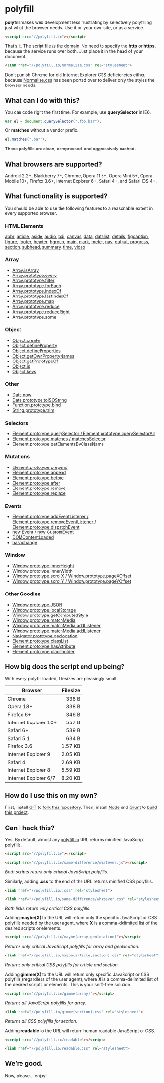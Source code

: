 # polyfill

**polyfill** makes web development less frustrating by selectively polyfilling just what the browser needs. Use it on your own site, or as a service.

```html
<script src="//polyfill.io"></script>
```

That&rsquo;s it. The script file *is* the [domain](https://polyfill.io). No need to specify the **http** or **https**, because the service runs over both. Just place it in the head of your document.

```html
<link href="//polyfill.io/normalize.css" rel="stylesheet">
```

Don&rsquo;t punish Chrome for old Internet Explorer CSS deficiencies either, because [Normalize.css](https://github.com/necolas/normalize.css) has been ported over to deliver only the styles the browser needs.

## What can I do with this?

You can code right the first time. For example, use **querySelector** in IE6.

```js
var el = document.querySelector(".foo.bar");
```

Or **matches** without a vendor prefix.

```js
el.matches(".bar");
```

These polyfills are clean, compressed, and aggressively cached.

## What browsers are supported?

Android 2.2+, Blackberry 7+, Chrome, Opera 11.5+, Opera Mini 5+, Opera Mobile 10+, Firefox 3.6+, Internet Explorer 6+, Safari 4+, and Safari IOS 4+.

## What functionality is supported?

You should be able to use the following features to a reasonable extent in every supported browser.

### HTML Elements

[abbr](http://developers.whatwg.org/text-level-semantics.html#the-abbr-element),
[article](http://developers.whatwg.org/sections.html#the-article-element),
[aside](http://developers.whatwg.org/sections.html#the-aside-element),
[audio](http://developers.whatwg.org/the-video-element.html#the-audio-element),
[bdi](http://developers.whatwg.org/text-level-semantics.html#the-bdi-element),
[canvas](http://developers.whatwg.org/the-canvas-element.html#the-canvas-element),
[data](http://developers.whatwg.org/text-level-semantics.html#the-data-element),
[datalist](http://developers.whatwg.org/the-button-element.html#the-datalist-element),
[details](http://developers.whatwg.org/interactive-elements.html#the-details-element),
[figcaption](http://developers.whatwg.org/grouping-content.html#the-figcaption-element),
[figure](http://developers.whatwg.org/grouping-content.html#the-figure-element),
[footer](http://developers.whatwg.org/sections.html#the-footer-element),
[header](http://developers.whatwg.org/sections.html#the-header-element),
[hgroup](http://developers.whatwg.org/sections.html#the-hgroup-element),
[main](http://www.whatwg.org/specs/web-apps/current-work/multipage/grouping-content.html#the-main-element),
[mark](http://developers.whatwg.org/text-level-semantics.html#the-mark-element),
[meter](http://developers.whatwg.org/the-button-element.html#the-meter-element),
[nav](http://developers.whatwg.org/sections.html#the-nav-element),
[output](http://developers.whatwg.org/the-button-element.html#the-output-element),
[progress](http://developers.whatwg.org/the-button-element.html#the-progress-element),
[section](http://developers.whatwg.org/sections.html#the-section-element),
[subhead](http://rawgithub.com/w3c/subline/master/index.html),
[summary](http://developers.whatwg.org/interactive-elements.html#the-summary-element),
[time](http://developers.whatwg.org/text-level-semantics.html#the-time-element),
[video](http://developers.whatwg.org/the-video-element.html#the-video-element)

### Array

* [Array.isArray](http://kangax.github.io/es5-compat-table/#Array.isArray)
* [Array.prototype.every](http://kangax.github.io/es5-compat-table/#Array.prototype.every)
* [Array.prototype.filter](http://kangax.github.io/es5-compat-table/#Array.prototype.filter)
* [Array.prototype.forEach](http://kangax.github.io/es5-compat-table/#Array.prototype.forEach)
* [Array.prototype.indexOf](http://kangax.github.io/es5-compat-table/#Array.prototype.indexOf)
* [Array.prototype.lastIndexOf](http://kangax.github.io/es5-compat-table/#Array.prototype.lastIndexOf)
* [Array.prototype.map](http://kangax.github.io/es5-compat-table/#Array.prototype.map)
* [Array.prototype.reduce](http://kangax.github.io/es5-compat-table/#Array.prototype.reduce)
* [Array.prototype.reduceRight](http://kangax.github.io/es5-compat-table/#Array.prototype.reduceRight)
* [Array.prototype.some](http://kangax.github.io/es5-compat-table/#Array.prototype.some)

### Object

* [Object.create](http://kangax.github.io/es5-compat-table/#Object.create)
* [Object.defineProperty](http://kangax.github.io/es5-compat-table/#Object.defineProperty)
* [Object.defineProperties](http://kangax.github.io/es5-compat-table/#Object.defineProperties)
* [Object.getOwnPropertyNames](http://kangax.github.io/es5-compat-table/#Object.getOwnPropertyNames)
* [Object.getPrototypeOf](http://kangax.github.io/es5-compat-table/#Object.getPrototypeOf)
* [Object.is](http://kangax.github.io/es5-compat-table/#Object.is)
* [Object.keys](http://kangax.github.io/es5-compat-table/#Object.keys)

### Other

* [Date.now](http://kangax.github.io/es5-compat-table/#Date.now)
* [Date.prototype.toISOString](http://kangax.github.io/es5-compat-table/#Date.prototype.toISOString)
* [Function.prototype.bind](http://kangax.github.io/es5-compat-table/#Function.prototype.bind)
* [String.prototype.trim](http://kangax.github.io/es5-compat-table/#String.prototype.trim)

### Selectors

* [Element.prototype.querySelector / Element.prototype.querySelectorAll](http://caniuse.com/querySelector)
* [Element.prototype.matches / matchesSelector](http://caniuse.com/matches)
* [Element.prototype.getElementsByClassName](http://caniuse.com/getelementsbyclassname)

### Mutations

* [Element.prototype.prepend](http://dom.spec.whatwg.org/#dom-parentnode-prepend)
* [Element.prototype.append](http://dom.spec.whatwg.org/#dom-parentnode-append)
* [Element.prototype.before](http://dom.spec.whatwg.org/#dom-childnode-before)
* [Element.prototype.after](http://dom.spec.whatwg.org/#dom-childnode-after)
* [Element.prototype.remove](http://dom.spec.whatwg.org/#dom-childnode-remove)
* [Element.prototype.replace](http://dom.spec.whatwg.org/#dom-childnode-replace)

### Events

* [Element.prototype.addEventListener / Element.prototype.removeEventListener / Element.prototype.dispatchEvent](https://developer.mozilla.org/en-US/docs/Web/API/EventTarget#Browser_Compatibility)
* [new Event / new CustomEvent](https://developer.mozilla.org/en-US/docs/Web/Guide/DOM/Events/Creating_and_triggering_events)
* [DOMContentLoaded](https://developer.mozilla.org/en-US/docs/Web/Reference/Events/DOMContentLoaded#Browser_compatibility)
* [hashchange](http://caniuse.com/hashchange)

### Window

* [Window.prototype.innerHeight](https://developer.mozilla.org/en-US/docs/Web/API/window.innerHeight)
* [Window.prototype.innerWidth](https://developer.mozilla.org/en-US/docs/Web/API/window.innerWidth)
* [Window.prototype.scrollX / Window.prototype.pageXOffset](https://developer.mozilla.org/en-US/docs/Web/API/window.scrollX)
* [Window.prototype.scrollY / Window.prototype.pageYOffset](https://developer.mozilla.org/en-US/docs/Web/API/window.scrollY)

### Other Goodies

* [Window.prototype.JSON](http://caniuse.com/json)
* [Window.prototype.localStorage](http://caniuse.com/localStorage)
* [Window.prototype.getComputedStyle](http://caniuse.com/getComputedStyle)
* [Window.prototype.matchMedia](https://developer.mozilla.org/en-US/docs/Web/API/window.matchMedia)
* [Window.prototype.matchMedia.addListener](https://developer.mozilla.org/en-US/docs/Web/API/MediaQueryList#Methods)
* [Window.prototype.matchMedia.addListener](https://developer.mozilla.org/en-US/docs/Web/API/MediaQueryList#Methods)
* [Navigator.prototype.geolocation](http://caniuse.com/geolocation)
* [Element.prototype.classList](http://caniuse.com/classList)
* [Element.prototype.hasAttribute](https://developer.mozilla.org/en-US/docs/Web/API/element.hasAttribute)
* [Element.prototype.placeholder](http://caniuse.com/input-placeholder)

## How big does the script end up being?

With every polyfill loaded, filesizes are pleasingly small.

| Browser               | Filesize |
| --------------------- | --------:|
| Chrome                |    338 B |
| Opera 18+             |    338 B |
| Firefox 6+            |    346 B |
| Internet Explorer 10+ |    557 B |
| Safari 6+             |    539 B |
| Safari 5.1            |    634 B |
| Firefox 3.6           |  1.57 KB |
| Internet Explorer 9   |  2.05 KB |
| Safari 4              |  2.69 KB |
| Internet Explorer 8   |  5.59 KB |
| Internet Explorer 6/7 |  8.20 KB |

## How do I use this on my own?

First, install [GIT](http://git-scm.com/downloads) to [fork this repository](https://github.com/jonathantneal/polyfill/fork). Then, install [Node](http://nodejs.org) and [Grunt](http://gruntjs.com/getting-started#installing-the-cli) to [build this project](http://gruntjs.com/getting-started#working-with-an-existing-grunt-project).

## Can I hack this?

Yes. By default, almost any [polyfill.io](https://polyfill.io) URL returns minified JavaScript polyfills.

```html
<script src="//polyfill.io"></script>
```

```html
<script src="//polyfill.io/same-difference/whatever.js"></script>
```

*Both scripts return only critical JavaScript polyfills.*

Similarly, adding **.css** to the end of the URL returns minified CSS polyfills.

```html
<link href="//polyfill.io/.css" rel="stylesheet">
```

```html
<link href="//polyfill.io/same-difference/whatever.css" rel="stylesheet">
```

*Both links return only critical CSS polyfills.*

Adding **maybe(X)** to the URL will return only the specific JavaScript or CSS polyfills needed by the user agent, where **X** is a comma-delimited list of the desired scripts or elements.

```html
<script src="//polyfill.io/maybe(array,geolocation)"></script>
```

*Returns only critical JavaScript polyfills for array and geolocation.*

```html
<link href="//polyfill.io/maybe(article,section).css" rel="stylesheet">
```

*Returns only critical CSS polyfills for article and section.*

Adding **gimme(X)** to the URL will return only specific JavaScript or CSS polyfills (regardless of the user agent), where **X** is a comma-delimited list of the desired scripts or elements. This is your sniff-free solution.

```html
<script src="//polyfill.io/gimme(array)"></script>
```

*Returns all JavaScript polyfills for array.*

```html
<link href="//polyfill.io/gimme(section).css" rel="stylesheet">
```

*Returns all CSS polyfills for section.*

Adding **readable** to the URL will return human readable JavaScript or CSS.

```html
<script src="//polyfill.io/readable"></script>
```

```html
<link href="//polyfill.io/readable.css" rel="stylesheet">
```

## We&rsquo;re good.

Now, please&hellip; enjoy!
